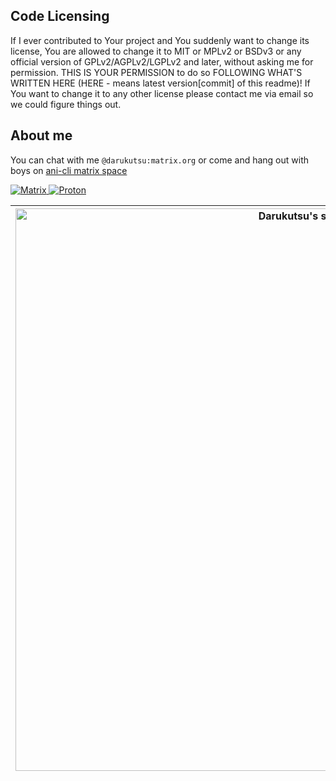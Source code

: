 ## Code Licensing
If I ever contributed to Your project and You suddenly want to change its license, You are allowed to change it to MIT or MPLv2 or BSDv3 or any official version of GPLv2/AGPLv2/LGPLv2 and later, without asking me for permission. THIS IS YOUR PERMISSION to do so FOLLOWING WHAT'S WRITTEN HERE (HERE - means latest version[commit] of this readme)! If You want to change it to any other license please contact me via email so we could figure things out.

## About me
You can chat with me `@darukutsu:matrix.org` or come and hang out with boys on [ani-cli matrix space](https://github.com/pystardust/ani-cli/blob/master/matrix.md)


<p align="left">
  <a href="https://matrix.to/#/@darukutsu:matrix.org"> <img alt="Matrix" title="Chat with me on Matrix" src="https://img.shields.io/badge/Matrix-000000?style=for-the-badge&logo=matrix&logoColor=white"/> </a>
  <a href="mailto:darupeter@proton.me"> <img alt="Proton" title="Email me" src="https://img.shields.io/badge/Proton-6c4aff?style=for-the-badge&logo=proton&logoColor=white"/> </a>
</p>

| <img align="center" width=900 src="https://github-readme-stats.vercel.app/api?username=darukutsu&show=reviews,discussions_started,discussions_answered,prs_merged&include_all_commits=true&show_icons=true&theme=transparent&bg_color=00000000&hide_border=true" alt="Darukutsu's stats" /> | <a href="https://github.com/darukutsu/dotfiles"><img align="left" src="https://github-readme-stats.vercel.app/api/pin/?username=darukutsu&repo=dotfiles&hide_border=true" alt="dotfiles" /></a> <img align="left" src="https://github-readme-stats.vercel.app/api/top-langs/?username=darukutsu&size_weight=0.5&count_weight=0.5&layout=compact&langs_count=10&hide=css,javascript,html&exclude_repo=Zonos&hide_border=true" alt="programming langs" /> |
| -- | -- |

<!--
badges https://shields.io
icons picked from https://simpleicons.org
https://github.com/anuraghazra/github-readme-stats


<table>
    <tbody>
        <tr>
            <td rowspan=2>
                ![Darukutsu's GitHub stats](https://github-readme-stats.vercel.app/api?username=darukutsu&show=reviews,discussions_started,discussions_answered,prs_merged&include_all_commits=true&show_icons=true&theme=transparent&bg_color=00000000)
            </td>
            <td rowspan=1>
                [![Dotfiles](https://github-readme-stats.vercel.app/api/pin/?username=darukutsu&repo=dotfiles)](https://github.com/darukutsu/dotfiles)
            </td>
        </tr>
        <tr>           
            <td rowspan=1>
                ![Top Langs](https://github-readme-stats.vercel.app/api/top-langs/?username=darukutsu&size_weight=0.5&count_weight=0.5&layout=compact&langs_count=10&hide=css,javascript,html&exclude_repo=Zonos)
            </td>
        </tr>
    </tbody>
</table>
-->
